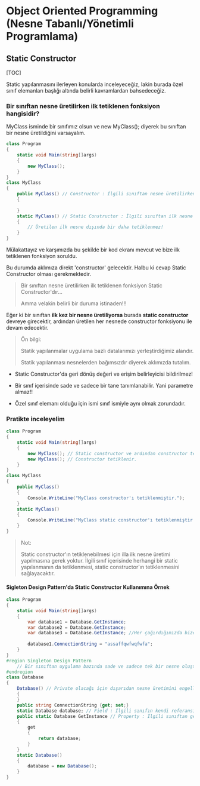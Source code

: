 # Object  Oriented Programming (Nesne Tabanlı/Yönetimli Programlama)

## Static Constructor

[TOC]

Static yapılanmasını ilerleyen konularda inceleyeceğiz, lakin burada özel sınıf elemanları başlığı altında belirli kavramlardan bahsedeceğiz.



### Bir sınıftan nesne üretilirken ilk tetiklenen fonksiyon hangisidir?

MyClass isminde bir sınıfımız olsun ve new MyClass(); diyerek bu sınıftan bir nesne üretildiğini varsayalım.

```csharp
class Program
{
    static void Main(string[]args)
    {
        new MyClass();
    }
}
class MyClass
{
    public MyClass() // Constructor : İlgili sınıftan nesne üretilirken ilk tetiklenen fonksiyondur.
    {
        
    }
    static MyClass() // Static Constructor : İlgili sınıftan ilk nesne üretilirken ilk tetiklenen fonksiyondur.
    {
        // Üretilen ilk nesne dışında bir daha tetiklenmez!
    }
}
```

Mülakattayız ve karşımızda bu şekilde bir kod ekranı mevcut ve bize ilk tetiklenen fonksiyon soruldu.

Bu durumda aklımıza direkt 'constructor' gelecektir. Halbu ki cevap Static Constructor olması gerekmektedir.

> Bir sınıftan nesne üretilirken ilk tetiklenen fonksiyon Static Constructor'dır...
>
> Amma velakin belirli bir duruma istinaden!!!

Eğer ki bir sınıftan **ilk kez bir nesne üretiliyorsa** burada **static constructor** devreye girecektir, ardından üretilen her nesnede constructor fonksiyonu ile devam edecektir.

> Ön bilgi:
>
> Statik yapılanmalar uygulama bazlı datalarımızı yerleştirdiğimiz alandır.
>
> Statik yapılanması nesnelerden bağımsızdır diyerek aklımızda tutalım.

* Static Constructor'da geri dönüş değeri ve erişim belirleyicisi bildirilmez!

* Bir sınıf içerisinde sade ve sadece bir tane tanımlanabilir. Yani parametre almaz!!
* Özel sınıf elemanı olduğu için ismi sınıf ismiyle aynı olmak zorundadır.



### Pratikte inceleyelim

```csharp
class Program
{
    static void Main(string[]args)
    {
        new MyClass(); // Static constructor ve ardından constructor tetiklenir.
        new MyClass(); // Constructor tetiklenir.
    }
}
class MyClass
{
    public MyClass()
    {
        Console.WriteLine("MyClass constructor'ı tetiklenmiştir.");
    }
    static MyClass()
    {
        Console.WriteLine("MyClass static constructor'ı tetiklenmiştir.");
    }
}
```

> Not: 
>
> Static constructor'ın tetiklenebilmesi için illa ilk nesne üretimi yapılmasına gerek yoktur. İlgili sınıf içerisinde herhangi bir static yapılanmanın da tetiklenmesi, static constructor'ın tetiklenmesini sağlayacaktır.

#### Sigleton Design Pattern'da Static Constructor Kullanımına Örnek

```csharp
class Program
{
    static void Main(string[]args)
    {
        var database1 = Database.GetInstance;
        var database2 = Database.GetInstance; 
        var database3 = Database.GetInstance; //Her çağırdığımızda bize üretilen aynı nesneyi getirecektir.
        
        database1.ConnectionString = "assaffqwfwqfwfa";
    }
}
#region Singleton Design Pattern
    // Bir sınıftan uygulama bazında sade ve sadece tek bir nesne oluşturulmasını istiyorsan kullanabileceğin bir design pattern.
#endregion
class Database
{
    Database() // Private olacağı için dışarıdan nesne üretimini engellemiş olacağız.
    {
    }
    public string ConnectionString {get; set;}
    static Database database; // Field : İlgili sınıfın kendi referansında bir field oluşturuyoruz -> Statik bellekte duran bir referans
    public static Database GetInstance // Property : İlgili sınıftan getinstance isminde statik bir property oluşturuyoruz ve sadece get işlemini kullanıyoruz
    {
        get
        {
            return database;
        }
    }
    static Database()
    {
        database = new Database();
    }
}
```

